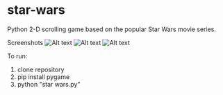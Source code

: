 # star-wars
Python 2-D scrolling game based on the popular Star Wars movie series.

Screenshots
![Alt text](/screenshots/img1.jpg?raw=true "Optional Title")
![Alt text](/screenshots/img2.jpg?raw=true "Optional Title")
![Alt text](/screenshots/img3.jpg?raw=true "Optional Title")

To run:
1. clone repository
2. pip install pygame
3. python "star wars.py"
